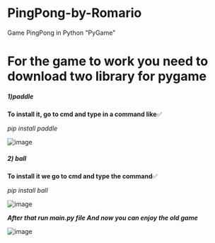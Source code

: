# PingPong-by-Romario
Game PingPong in Python "PyGame"


# For the game to work you need to download two library for pygame 
##### 1)paddle
**To install it, go to cmd and type in a command like**:white_check_mark:

*pip install paddle*

![image](https://user-images.githubusercontent.com/85926208/232229275-17282bf7-88e7-4436-9fde-163192dfd5d3.png)

##### 2) ball
**To install it we go to cmd and type the command**:white_check_mark:

*pip install ball*

![image](https://user-images.githubusercontent.com/85926208/232229316-4c803be8-110b-4527-865d-6e3ea189a28e.png)


___After that run main.py file 
And now you can enjoy the old game___

![image](https://user-images.githubusercontent.com/85926208/232229427-d2a9eaf9-7a91-41c9-ba0b-f03932cc1dac.png)




